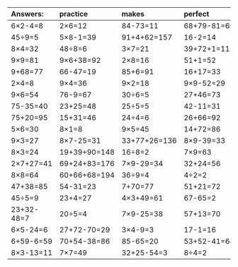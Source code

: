 | Answers: | practice | makes | perfect | ! |
| :--- | :--- | :--- | :--- | :--- |
| 6×2-4=8 | 2×6=12 | 84-73=11 | 68+79-81=66 | 3×6=18 | 
| 45÷9=5 | 5×8-1=39 | 91+4+62=157 | 16-2=14 | 5+8=13 | 
| 8×4=32 | 48÷8=6 | 3×7=21 | 39+72+1=112 | 2×3-5=1 | 
| 9×9=81 | 9×6+38=92 | 2×8=16 | 51+1=52 | 4×4=16 | 
| 9+68=77 | 66-47=19 | 85+6=91 | 16+17=33 | 4×8=32 | 
| 2×4=8 | 9×4=36 | 9×2=18 | 9×9-52=29 | 3×7-15=6 | 
| 9×6=54 | 76-9=67 | 30÷6=5 | 27+46=73 | 8×7=56 | 
| 75-35=40 | 23+25=48 | 25÷5=5 | 42-11=31 | 57+22=79 | 
| 75+20=95 | 15+31=46 | 24÷4=6 | 26+66=92 | 3×3=9 | 
| 5×6=30 | 8×1=8 | 9×5=45 | 14+72=86 | 35-26=9 | 
| 9×3=27 | 8×7-25=31 | 33+77+26=136 | 8×9-39=33 | 78+8+96=182 | 
| 8×3=24 | 19+39+90=148 | 16÷8=2 | 7×9=63 | 49+49=98 | 
| 2×7+27=41 | 69+24+83=176 | 7×9-29=34 | 32+24=56 | 55+67+98=220 | 
| 8×8=64 | 60+66+68=194 | 36÷9=4 | 4÷2=2 | 7×3-17=4 | 
| 47+38=85 | 54-31=23 | 7+70=77 | 51+21=72 | 28+34-12=50 | 
| 45÷5=9 | 23+4=27 | 4×3+49=61 | 67-65=2 | 58+40=98 | 
| 23+32-48=7 | 20÷5=4 | 7×9-25=38 | 57+13=70 | 7×8-7=49 | 
| 6×5-24=6 | 27+72-70=29 | 3×4-9=3 | 17-1=16 | 3×9=27 | 
| 6+59-6=59 | 70+54-38=86 | 85-65=20 | 53+52-41=64 | 3×2+36=42 | 
| 8×3-13=11 | 7×7=49 | 32+25-54=3 | 8÷4=2 | 2×6-7=5 | 
